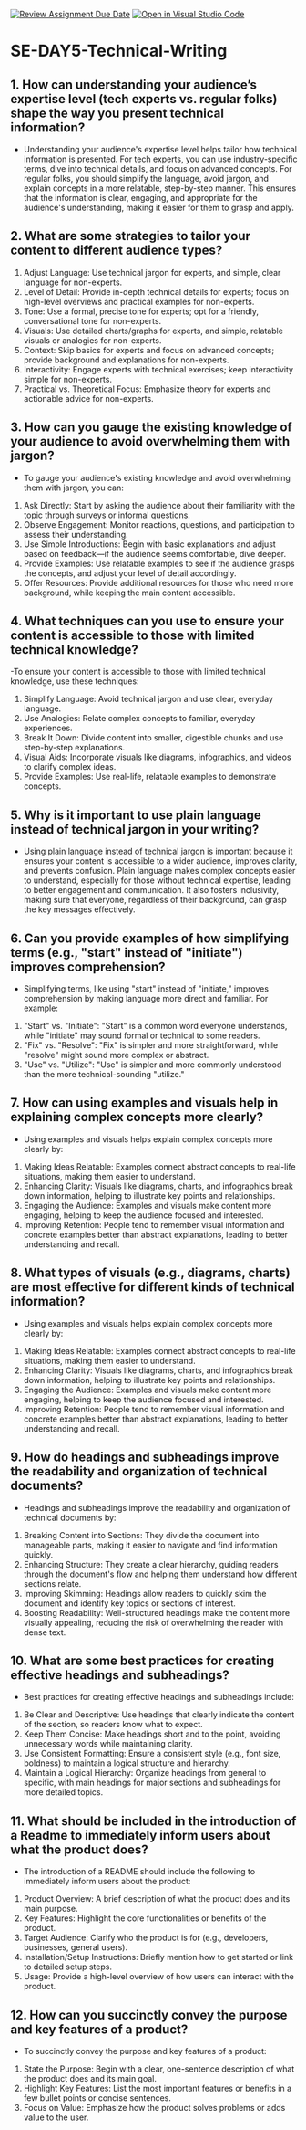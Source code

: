 [![Review Assignment Due Date](https://classroom.github.com/assets/deadline-readme-button-22041afd0340ce965d47ae6ef1cefeee28c7c493a6346c4f15d667ab976d596c.svg)](https://classroom.github.com/a/zsAR-pyY)
[![Open in Visual Studio Code](https://classroom.github.com/assets/open-in-vscode-2e0aaae1b6195c2367325f4f02e2d04e9abb55f0b24a779b69b11b9e10269abc.svg)](https://classroom.github.com/online_ide?assignment_repo_id=18697895&assignment_repo_type=AssignmentRepo)
# SE-DAY5-Technical-Writing
## 1. How can understanding your audience’s expertise level (tech experts vs. regular folks) shape the way you present technical information?
- Understanding your audience's expertise level helps tailor how technical information is presented. For tech experts, you can use industry-specific terms, dive into technical details, and focus on advanced concepts. For regular folks, you should simplify the language, avoid jargon, and explain concepts in a more relatable, step-by-step manner. This ensures that the information is clear, engaging, and appropriate for the audience's understanding, making it easier for them to grasp and apply.

## 2. What are some strategies to tailor your content to different audience types?
1. Adjust Language: Use technical jargon for experts, and simple, clear language for non-experts.
2. Level of Detail: Provide in-depth technical details for experts; focus on high-level overviews and practical examples for non-experts.
3. Tone: Use a formal, precise tone for experts; opt for a friendly, conversational tone for non-experts.
4. Visuals: Use detailed charts/graphs for experts, and simple, relatable visuals or analogies for non-experts.
5. Context: Skip basics for experts and focus on advanced concepts; provide background and explanations for non-experts.
6. Interactivity: Engage experts with technical exercises; keep interactivity simple for non-experts.
7. Practical vs. Theoretical Focus: Emphasize theory for experts and actionable advice for non-experts.

## 3. How can you gauge the existing knowledge of your audience to avoid overwhelming them with jargon?
- To gauge your audience's existing knowledge and avoid overwhelming them with jargon, you can:

1. Ask Directly: Start by asking the audience about their familiarity with the topic through surveys or informal questions.
2. Observe Engagement: Monitor reactions, questions, and participation to assess their understanding.
3. Use Simple Introductions: Begin with basic explanations and adjust based on feedback—if the audience seems comfortable, dive deeper.
4. Provide Examples: Use relatable examples to see if the audience grasps the concepts, and adjust your level of detail accordingly.
5. Offer Resources: Provide additional resources for those who need more background, while keeping the main content accessible.
   
## 4. What techniques can you use to ensure your content is accessible to those with limited technical knowledge?
-To ensure your content is accessible to those with limited technical knowledge, use these techniques:

1. Simplify Language: Avoid technical jargon and use clear, everyday language.
2. Use Analogies: Relate complex concepts to familiar, everyday experiences.
3. Break It Down: Divide content into smaller, digestible chunks and use step-by-step explanations.
4. Visual Aids: Incorporate visuals like diagrams, infographics, and videos to clarify complex ideas.
5. Provide Examples: Use real-life, relatable examples to demonstrate concepts.

## 5. Why is it important to use plain language instead of technical jargon in your writing?
- Using plain language instead of technical jargon is important because it ensures your content is accessible to a wider audience, improves clarity, and prevents confusion. Plain language makes complex concepts easier to understand, especially for those without technical expertise, leading to better engagement and communication. It also fosters inclusivity, making sure that everyone, regardless of their background, can grasp the key messages effectively.

## 6. Can you provide examples of how simplifying terms (e.g., "start" instead of "initiate") improves comprehension?
- Simplifying terms, like using "start" instead of "initiate," improves comprehension by making language more direct and familiar. For example:

1. "Start" vs. "Initiate": "Start" is a common word everyone understands, while "initiate" may sound formal or technical to some readers.
2. "Fix" vs. "Resolve": "Fix" is simpler and more straightforward, while "resolve" might sound more complex or abstract.
3. "Use" vs. "Utilize": "Use" is simpler and more commonly understood than the more technical-sounding "utilize."

## 7. How can using examples and visuals help in explaining complex concepts more clearly?
- Using examples and visuals helps explain complex concepts more clearly by:

1. Making Ideas Relatable: Examples connect abstract concepts to real-life situations, making them easier to understand.
2. Enhancing Clarity: Visuals like diagrams, charts, and infographics break down information, helping to illustrate key points and relationships.
3. Engaging the Audience: Examples and visuals make content more engaging, helping to keep the audience focused and interested.
4. Improving Retention: People tend to remember visual information and concrete examples better than abstract explanations, leading to better understanding and recall.

## 8. What types of visuals (e.g., diagrams, charts) are most effective for different kinds of technical information?
- Using examples and visuals helps explain complex concepts more clearly by:

1. Making Ideas Relatable: Examples connect abstract concepts to real-life situations, making them easier to understand.
2. Enhancing Clarity: Visuals like diagrams, charts, and infographics break down information, helping to illustrate key points and relationships.
3. Engaging the Audience: Examples and visuals make content more engaging, helping to keep the audience focused and interested.
4. Improving Retention: People tend to remember visual information and concrete examples better than abstract explanations, leading to better understanding and recall.

## 9. How do headings and subheadings improve the readability and organization of technical documents?
- Headings and subheadings improve the readability and organization of technical documents by:

1. Breaking Content into Sections: They divide the document into manageable parts, making it easier to navigate and find information quickly.
2. Enhancing Structure: They create a clear hierarchy, guiding readers through the document's flow and helping them understand how different sections relate.
3. Improving Skimming: Headings allow readers to quickly skim the document and identify key topics or sections of interest.
4. Boosting Readability: Well-structured headings make the content more visually appealing, reducing the risk of overwhelming the reader with dense text.

## 10. What are some best practices for creating effective headings and subheadings?
- Best practices for creating effective headings and subheadings include:

1. Be Clear and Descriptive: Use headings that clearly indicate the content of the section, so readers know what to expect.
2. Keep Them Concise: Make headings short and to the point, avoiding unnecessary words while maintaining clarity.
3. Use Consistent Formatting: Ensure a consistent style (e.g., font size, boldness) to maintain a logical structure and hierarchy.
4. Maintain a Logical Hierarchy: Organize headings from general to specific, with main headings for major sections and subheadings for more detailed topics.

## 11. What should be included in the introduction of a Readme to immediately inform users about what the product does?
- The introduction of a README should include the following to immediately inform users about the product:

1. Product Overview: A brief description of what the product does and its main purpose.
2. Key Features: Highlight the core functionalities or benefits of the product.
3. Target Audience: Clarify who the product is for (e.g., developers, businesses, general users).
4. Installation/Setup Instructions: Briefly mention how to get started or link to detailed setup steps.
5. Usage: Provide a high-level overview of how users can interact with the product.


## 12. How can you succinctly convey the purpose and key features of a product?
- To succinctly convey the purpose and key features of a product:

1. State the Purpose: Begin with a clear, one-sentence description of what the product does and its main goal.
2. Highlight Key Features: List the most important features or benefits in a few bullet points or concise sentences.
3. Focus on Value: Emphasize how the product solves problems or adds value to the user.
